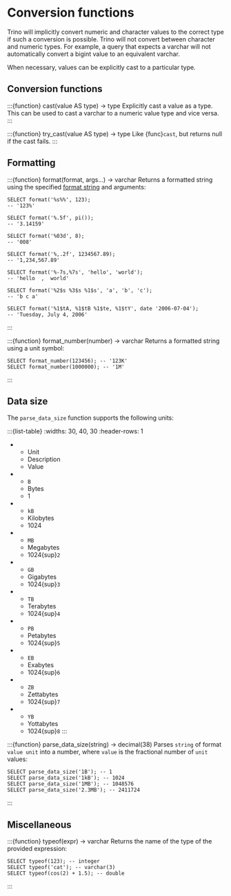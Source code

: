 # Conversion functions

Trino will implicitly convert numeric and character values to the
correct type if such a conversion is possible. Trino will not convert
between character and numeric types. For example, a query that expects
a varchar will not automatically convert a bigint value to an
equivalent varchar.

When necessary, values can be explicitly cast to a particular type.

## Conversion functions

:::{function} cast(value AS type) -> type
Explicitly cast a value as a type. This can be used to cast a
varchar to a numeric value type and vice versa.
:::

:::{function} try_cast(value AS type) -> type
Like {func}`cast`, but returns null if the cast fails.
:::

## Formatting

:::{function} format(format, args...) -> varchar
Returns a formatted string using the specified [format string](https://docs.oracle.com/en/java/javase/22/docs/api/java.base/java/util/Formatter.html#syntax)
and arguments:

```
SELECT format('%s%%', 123);
-- '123%'

SELECT format('%.5f', pi());
-- '3.14159'

SELECT format('%03d', 8);
-- '008'

SELECT format('%,.2f', 1234567.89);
-- '1,234,567.89'

SELECT format('%-7s,%7s', 'hello', 'world');
-- 'hello  ,  world'

SELECT format('%2$s %3$s %1$s', 'a', 'b', 'c');
-- 'b c a'

SELECT format('%1$tA, %1$tB %1$te, %1$tY', date '2006-07-04');
-- 'Tuesday, July 4, 2006'
```
:::

:::{function} format_number(number) -> varchar
Returns a formatted string using a unit symbol:

```
SELECT format_number(123456); -- '123K'
SELECT format_number(1000000); -- '1M'
```
:::

## Data size

The `parse_data_size` function supports the following units:

:::{list-table}
:widths: 30, 40, 30
:header-rows: 1

* - Unit
  - Description
  - Value
* - ``B``
  - Bytes
  - 1
* - ``kB``
  - Kilobytes
  - 1024
* - ``MB``
  - Megabytes
  - 1024{sup}`2`
* - ``GB``
  - Gigabytes
  - 1024{sup}`3`
* - ``TB``
  - Terabytes
  - 1024{sup}`4`
* - ``PB``
  - Petabytes
  - 1024{sup}`5`
* - ``EB``
  - Exabytes
  - 1024{sup}`6`
* - ``ZB``
  - Zettabytes
  - 1024{sup}`7`
* - ``YB``
  - Yottabytes
  - 1024{sup}`8`
:::

:::{function} parse_data_size(string) -> decimal(38)
Parses `string` of format `value unit` into a number, where
`value` is the fractional number of `unit` values:

```
SELECT parse_data_size('1B'); -- 1
SELECT parse_data_size('1kB'); -- 1024
SELECT parse_data_size('1MB'); -- 1048576
SELECT parse_data_size('2.3MB'); -- 2411724
```
:::

## Miscellaneous

:::{function} typeof(expr) -> varchar
Returns the name of the type of the provided expression:

```
SELECT typeof(123); -- integer
SELECT typeof('cat'); -- varchar(3)
SELECT typeof(cos(2) + 1.5); -- double
```
:::
